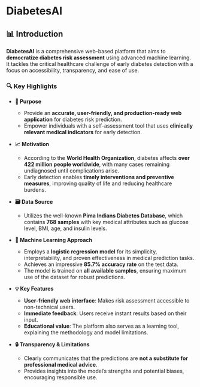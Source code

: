 # DiabetesAI

## 📊 Introduction

**DiabetesAI** is a comprehensive web-based platform that aims to **democratize diabetes risk assessment** using advanced machine learning. It tackles the critical healthcare challenge of early diabetes detection with a focus on accessibility, transparency, and ease of use.

### 🔍 Key Highlights

- **🎯 Purpose**
  - Provide an **accurate, user-friendly, and production-ready web application** for diabetes risk prediction.
  - Empower individuals with a self-assessment tool that uses **clinically relevant medical indicators** for early detection.

- **📈 Motivation**
  - According to the **World Health Organization**, diabetes affects **over 422 million people worldwide**, with many cases remaining undiagnosed until complications arise.
  - Early detection enables **timely interventions and preventive measures**, improving quality of life and reducing healthcare burdens.

- **🗃️ Data Source**
  - Utilizes the well-known **Pima Indians Diabetes Database**, which contains **768 samples** with key medical attributes such as glucose level, BMI, age, and insulin levels.

- **🤖 Machine Learning Approach**
  - Employs a **logistic regression model** for its simplicity, interpretability, and proven effectiveness in medical prediction tasks.
  - Achieves an impressive **85.7% accuracy rate** on the test data.
  - The model is trained on **all available samples**, ensuring maximum use of the dataset for robust predictions.

- **💡 Key Features**
  - **User-friendly web interface**: Makes risk assessment accessible to non-technical users.
  - **Immediate feedback**: Users receive instant results based on their input.
  - **Educational value**: The platform also serves as a learning tool, explaining the methodology and model limitations.

- **🔒 Transparency & Limitations**
  - Clearly communicates that the predictions are **not a substitute for professional medical advice**.
  - Provides insights into the model’s strengths and potential biases, encouraging responsible use.
